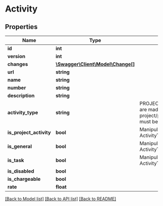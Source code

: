 # Activity

## Properties
Name | Type | Description | Notes
------------ | ------------- | ------------- | -------------
**id** | **int** |  | [optional] 
**version** | **int** |  | [optional] 
**changes** | [**\Swagger\Client\Model\Change[]**](Change.md) |  | [optional] 
**url** | **string** |  | [optional] 
**name** | **string** |  | [optional] 
**number** | **string** |  | [optional] 
**description** | **string** |  | [optional] 
**activity_type** | **string** | PROJECT_SPECIFIC_ACTIVITY are made via project/projectactivity, as they must be part of a project. | [optional] 
**is_project_activity** | **bool** | Manipulate these with ActivityType | [optional] 
**is_general** | **bool** | Manipulate these with ActivityType | [optional] 
**is_task** | **bool** | Manipulate these with ActivityType | [optional] 
**is_disabled** | **bool** |  | [optional] 
**is_chargeable** | **bool** |  | [optional] 
**rate** | **float** |  | [optional] 

[[Back to Model list]](../../README.md#documentation-for-models) [[Back to API list]](../../README.md#documentation-for-api-endpoints) [[Back to README]](../../README.md)

